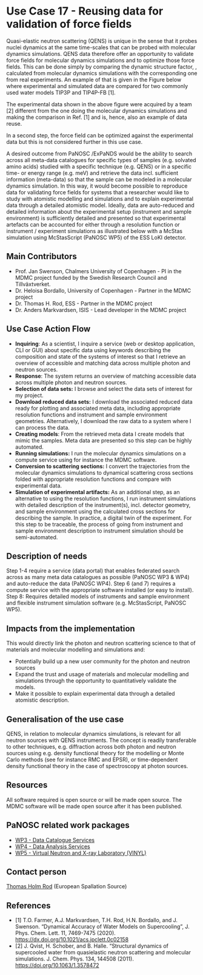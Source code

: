 Use Case 17 - Reusing data for validation of force fields
=========================================================	
Quasi-elastic neutron scattering (QENS) is unique in the sense that it probes nuclei dynamics at the same time-scales that can be probed with molecular dynamics simulations. QENS data therefore offer an opportunity to validate force fields for molecular dynamics simulations and to optimize those force fields. This can be done simply by comparing the dynamic structure factor, , calculated from molecular dynamics simulations with the corresponding one from real experiments. An example of that is given in the Figure below where experimental and simulated data are compared for two commonly used water models TIP3P and TIP4P-FB [1].

The experimental data shown in the above figure were acquired by a team [2] different from the one doing the molecular dynamics simulations and making the comparison in Ref. [1] and is, hence, also an example of data reuse.

In a second step, the force field can be optimized against the experimental data but this is not considered further in this use case.

A desired outcome from PaNOSC /ExPaNDS would be the ability to search across all meta-data catalogues for specific types of samples (e.g. solvated amino acids) studied with a specific technique (e.g. QENS) or in a specific time- or energy range (e.g. meV) and retrieve the data incl. sufficient information (meta-data) so that the sample can be modeled in a molecular dynamics simulation. In this way, it would become possible to reproduce data for validating force fields for systems that a researcher would like to study with atomistic modelling and simulations and to explain experimental data through a detailed atomistic model. Ideally, data are auto-reduced and detailed information about the experimental setup (instrument and sample environment) is sufficiently detailed and presented so that experimental artefacts can be accounted for either through a resolution function or instrument / experiment simulations as illustrated below with a McStas simulation using McStasScript (PaNOSC WP5) of the ESS LoKI detector.

Main Contributors
------
* Prof. Jan Swenson, Chalmers University of Copenhagen - PI in the MDMC project funded by the Swedish Research Council and Tillväxtverket.
* Dr. Heloisa Bordallo, University of Copenhagen - Partner in the MDMC project
* Dr. Thomas H. Rod, ESS - Partner in the MDMC project
* Dr. Anders Markvardsen, ISIS - Lead developer in the MDMC project

Use Case Action Flow
------
* **Inquiring**: As a scientist, I inquire a service (web or desktop application, CLI or GUI) about specific data using keywords describing the composition and state of the systems of interest so that I retrieve an overview of accessible and matching data across multiple photon and neutron sources.
* **Response**: The system returns an overview of matching accessible data across multiple photon and neutron sources.
* **Selection of data sets:** I browse and select the data sets of interest for my project.
* **Download reduced data sets:** I download the associated reduced data ready for plotting and associated meta data, including appropriate resolution functions and instrument and sample environment geometries. Alternatively, I download the raw data to a system where I can process the data.
* **Creating models**: From the retrieved meta data I create models that mimic the samples. Meta data are presented so this step can be highly automated.
* **Running simulations:** I run the molecular dynamics simulations on a compute service using for instance the MDMC software.
* **Conversion to scattering sections:** I convert the trajectories from the molecular dynamics simulations to dynamical scattering cross sections folded with appropriate resolution functions and compare with experimental data.
* **Simulation of experimental artifacts:** As an additional step, as an alternative to using the resolution functions, I run instrument simulations with detailed description of the instrument(s), incl. detector geometry, and sample environment using the calculated cross sections for describing the sample. In practice, a digital twin of the experiment. For this step to be traceable, the process of going from instrument and sample environment description to instrument simulation should be semi-automated.

Description of needs
------
Step 1-4 require a service (data portal) that enables federated search across as many meta data catalogues as possible (PaNOSC WP3 & WP4) and auto-reduce the data (PaNOSC WP4).
Step 6 (and 7) requires a compute service with the appropriate software installed (or easy to install).
Step 8: Requires detailed models of instruments and sample environment and flexible instrument simulation software (e.g. McStasScript, PaNOSC WP5).

Impacts from the implementation
------
This would directly link the photon and neutron scattering science to that of materials and molecular modelling and simulations and:
* Potentially build up a new user community for the photon and neutron sources
* Expand the trust and usage of materials and molecular modelling and simulations through the opportunity to quantitatively validate the models.
* Make it possible to explain experimental data through a detailed atomistic description.

Generalisation of the use case
------
QENS, in relation to molecular dynamics simulations, is relevant for all neutron sources with QENS instruments. The concept is readily transferable to other techniques, e.g. diffraction across both photon and neutron sources using e.g. density functional theory for the modelling or Monte Carlo methods (see for instance RMC and EPSR), or time-dependent density functional theory in the case of spectroscopy at photon sources.

Resources
------
All software required is open source or will be made open source. The MDMC software will be made open source after it has been published.

PaNOSC related work packages
------
* [WP3 - Data Catalogue Services](https://www.panosc.eu/work-packages/work-package-3-data-catalog-services/)
* [WP4 - Data Analysis Services](https://www.panosc.eu/work-packages/work-package-4-data-analysis-services/)
* [WP5 - Virtual Neutron and X-ray Laboratory (VINYL)](https://www.panosc.eu/work-packages/work-package-5-virtual-neutron-and-x-ray-laboratory-vinyl/)

Contact person
------
[Thomas Holm Rod](mailto:thomas.rod@ess.eu) (European Spallation Source)

References
------
* [1] T.O. Farmer, A.J. Markvardsen, T.H. Rod, H.N. Bordallo, and J. Swenson. “Dynamical Accuracy of Water Models on Supercooling”, J. Phys. Chem. Lett. 11, 7469-7475 (2020). https://dx.doi.org/10.1021/acs.jpclett.0c02158
* [2] J. Qvist, H. Schober, and B. Halle. “Structural dynamics of supercooled water from quasielastic neutron scattering and molecular simulations. J. Chem. Phys. 134, 144508 (2011). https://doi.org/10.1063/1.3578472

